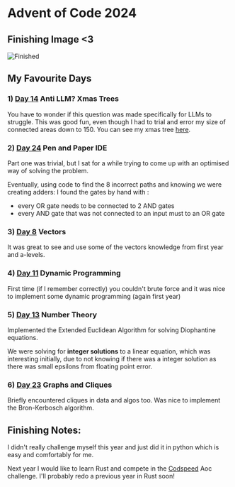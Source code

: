# Advent of Code 2024

## Finishing Image <3
![Finished](images/finished.gif)

## My Favourite Days
### 1) [Day 14](/14) Anti LLM? Xmas Trees
You have to wonder if this question was made specifically for LLMs to struggle.
This was good fun, even though I had to trial and error my size of connected areas down to 150.
You can see my xmas tree [here](/14).

### 2) [Day 24](/24) Pen and Paper IDE
Part one was trivial, but I sat for a while trying to come up with an optimised way of solving the problem.

Eventually, using code to find the 8 incorrect paths and knowing we were creating adders: I found the gates by hand with :
- every OR gate needs to be connected to 2 AND gates
- every AND gate that was not connected to an input must to an OR gate

### 3) [Day 8](/8) Vectors
It was great to see and use some of the vectors knowledge from first year and a-levels.

### 4) [Day 11](/11) Dynamic Programming

First time (if I remember correctly) you couldn't brute force and it was nice to implement some dynamic programming (again first year)

### 5) [Day 13](/13) Number Theory
Implemented the Extended Euclidean Algorithm for solving Diophantine equations. 

We were solving for **integer solutions** to a linear equation, which was interesting initially, due to not knowing if there was a integer solution as there was small epsilons from floating point error.

### 6) [Day 23](/23) Graphs and Cliques 

Briefly encountered cliques in data and algos too. Was nice to implement the Bron-Kerbosch algorithm.

## Finishing Notes:

I didn't really challenge myself this year and just did it in python which is easy and comfortably for me.

Next year I would like to learn Rust and compete in the [Codspeed](https://codspeed.io/advent?utm_source=aoc) Aoc challenge. I'll probably redo a previous year in Rust soon!

